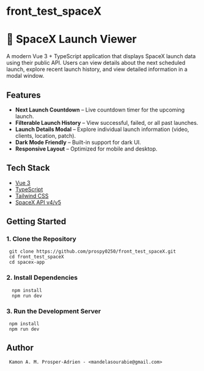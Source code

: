 # front_test_spaceX
# 🚀 SpaceX Launch Viewer

A modern Vue 3 + TypeScript application that displays SpaceX launch data using their public API. Users can view details about the next scheduled launch, explore recent launch history, and view detailed information in a modal window.

## Features

- **Next Launch Countdown** – Live countdown timer for the upcoming launch.
- **Filterable Launch History** – View successful, failed, or all past launches.
- **Launch Details Modal** – Explore individual launch information (video, clients, location, patch).
- **Dark Mode Friendly** – Built-in support for dark UI.
- **Responsive Layout** – Optimized for mobile and desktop.

## Tech Stack

- [Vue 3](https://vuejs.org/)
- [TypeScript](https://www.typescriptlang.org/)
- [Tailwind CSS](https://tailwindcss.com/)
- [SpaceX API v4/v5](https://github.com/r-spacex/SpaceX-API)

##  Getting Started

### 1. Clone the Repository 
     git clone https://github.com/prospy0250/front_test_spaceX.git
     cd front_test_spaceX
     cd spacex-app
  
  
### 2. Install Dependencies
      npm install
      npm run dev


### 3. Run the Development Server
     npm install
     npm run dev
## Author
     Kamon A. M. Prosper-Adrien - <mandelasourabie@gmail.com>







